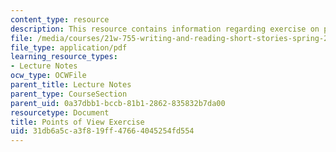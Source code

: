 ```yaml
---
content_type: resource
description: This resource contains information regarding exercise on point of view.
file: /media/courses/21w-755-writing-and-reading-short-stories-spring-2012/31db6a5ca3f819ff47664045254fd554_MIT21W_755S12_ses12.pdf
file_type: application/pdf
learning_resource_types:
- Lecture Notes
ocw_type: OCWFile
parent_title: Lecture Notes
parent_type: CourseSection
parent_uid: 0a37dbb1-bccb-81b1-2862-835832b7da00
resourcetype: Document
title: Points of View Exercise
uid: 31db6a5c-a3f8-19ff-4766-4045254fd554
---
```

